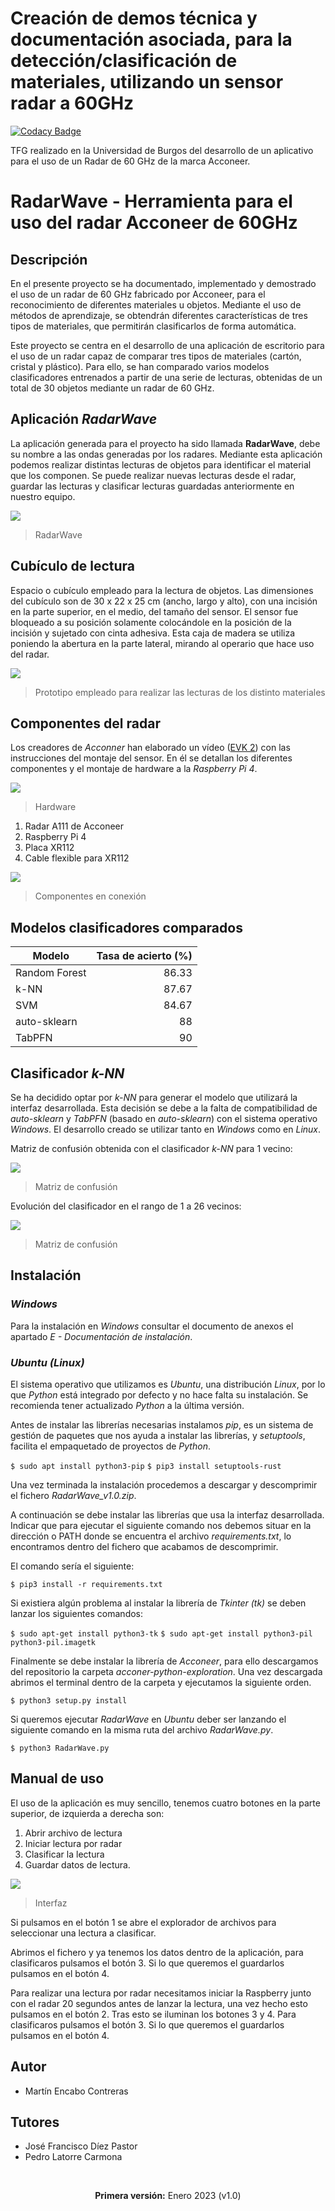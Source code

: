 # Creación de demos técnica y documentación asociada, para la detección/clasificación de materiales, utilizando un sensor radar a 60GHz
[![Codacy Badge](https://app.codacy.com/project/badge/Grade/f4d5c40178834f66895745e58be4e64f)](https://www.codacy.com/gh/mecyc/TFG_RADAR_60GHZ/dashboard?utm_source=github.com&amp;utm_medium=referral&amp;utm_content=mecyc/TFG_RADAR_60GHZ&amp;utm_campaign=Badge_Grade)
<p>TFG realizado en la Universidad de Burgos del desarrollo de un aplicativo para el uso de un Radar de 60 GHz de la marca Acconeer.</p>
<h1>RadarWave - Herramienta para el uso del radar Acconeer de 60GHz</h1>
<h2>Descripción</h2>
<p>En el presente proyecto se ha documentado, implementado y demostrado el uso de un radar de 60 GHz fabricado por Acconeer, para el reconocimiento de diferentes materiales u objetos. Mediante el uso de métodos de aprendizaje, se obtendrán diferentes características de tres tipos de materiales, que permitirán clasificarlos de forma automática.</p>
<p>Este proyecto se centra en el desarrollo de una aplicación de escritorio para el uso de un radar capaz de comparar tres tipos de materiales (cartón, cristal y plástico). Para ello, se han comparado varios modelos clasificadores entrenados a partir de una serie de lecturas, obtenidas de un total de 30 objetos mediante un radar de 60 GHz.</p>

## Aplicación *RadarWave*

La aplicación generada para el proyecto ha sido llamada **RadarWave**, debe su nombre a las ondas generadas por los radares.
Mediante esta aplicación podemos realizar distintas lecturas de objetos para identificar el material que los componen. Se puede realizar nuevas lecturas desde el radar, guardar las lecturas y clasificar lecturas guardadas anteriormente en nuestro equipo.

![](https://github.com/mecyc/TFG_RADAR_60GHZ/blob/main/Latex/img/radarwaveWindows.PNG?raw=true)
> RadarWave

## Cubículo de lectura
<p>Espacio o cubículo empleado para la lectura de objetos. Las dimensiones del cubículo son de 30 x 22 x 25 cm (ancho, largo y alto), con una incisión en la parte superior, en el medio, del tamaño del sensor. El sensor fue bloqueado a su posición solamente colocándole en la posición de la incisión y sujetado con cinta adhesiva. Esta caja de madera se utiliza poniendo la abertura en la parte lateral, mirando al operario que hace uso del radar.</p>

![](https://github.com/mecyc/TFG_RADAR_60GHZ/blob/main/Latex/img/prototipo.png?raw=true)
> Prototipo empleado para realizar las lecturas de los distinto materiales

## Componentes del radar

Los creadores de *Acconner* han elaborado un vídeo ([EVK 2](https://www.youtube.com/watch?v=0uKrm_RAV_c "EVK 2")) con las instrucciones del montaje del sensor. En él se detallan los diferentes componentes y el montaje de hardware a la *Raspberry Pi 4*.

![](https://github.com/mecyc/TFG_RADAR_60GHZ/blob/main/Latex/img/componentes_radar.jpeg?raw=true)
> Hardware

1. Radar A111 de Acconeer
2. Raspberry Pi 4
3. Placa XR112
4. Cable flexible para XR112

![](https://github.com/mecyc/TFG_RADAR_60GHZ/blob/main/Latex/img/componentes_conectados.jpeg?raw=true)
> Componentes en conexión

<h2>Modelos clasificadores comparados</h2>

| Modelo      | Tasa de acierto (%) |
| --------- | -----:|
| Random Forest  | 86.33|
| k-NN     |   87.67 |
| SVM      |    84.67 |
| auto-sklearn      |    88 |
| TabPFN      |   90 |

## Clasificador *k-NN*

Se ha decidido optar por *k-NN* para generar el modelo que utilizará la interfaz desarrollada. Esta decisión se debe a la falta de compatibilidad de *auto-sklearn* y *TabPFN* (basado en *auto-sklearn*) con el sistema operativo *Windows*.  El desarrollo creado se utilizar tanto en *Windows* como en *Linux*.

Matriz de confusión obtenida con el clasificador *k-NN* para 1 vecino:

![](https://github.com/mecyc/TFG_RADAR_60GHZ/blob/main/Latex/img/matrizconfusion_KNN.png?raw=true)
> Matriz de confusión

<p>
Evolución del clasificador en el rango de 1 a 26 vecinos:
</p>

![](https://github.com/mecyc/TFG_RADAR_60GHZ/blob/main/Latex/img/grafica_KNN.PNG?raw=true)
> Matriz de confusión

## Instalación
### *Windows*
Para la instalación en *Windows* consultar el documento de anexos el apartado *E - Documentación de instalación*.
### *Ubuntu (Linux)*
El sistema operativo que utilizamos es *Ubuntu*, una distribución *Linux*, por lo que *Python* está integrado por defecto y no hace falta su instalación. Se recomienda tener actualizado *Python* a la última versión.

Antes de instalar las librerías necesarias instalamos *pip*, es un sistema de gestión de paquetes que nos ayuda a instalar las librerías, y *setuptools*, facilita el empaquetado de proyectos de *Python*.

`$ sudo apt install python3-pip`
`$ pip3 install setuptools-rust`

Una vez terminada la instalación procedemos a descargar y descomprimir
el fichero *RadarWave_v1.0.zip*.

A continuación se debe instalar las librerías que usa la interfaz desarrollada. Indicar que para ejecutar el siguiente comando nos debemos situar en la dirección o PATH donde se encuentra el archivo *requirements.txt*, lo encontramos dentro del fichero que acabamos de descomprimir.

El comando sería el siguiente:

`$ pip3 install -r requirements.txt`

Si existiera algún problema al instalar la librería de *Tkinter (tk)* se deben lanzar los siguientes comandos:

`$ sudo apt-get install python3-tk`
`$ sudo apt-get install python3-pil python3-pil.imagetk`

Finalmente se debe instalar la librería de *Acconeer*, para ello descargamos del repositorio la carpeta *acconer-python-exploration*. Una vez descargada abrimos el terminal dentro de la carpeta y ejecutamos la siguiente orden.

`$ python3 setup.py install`

Si queremos ejecutar *RadarWave* en *Ubuntu* deber ser lanzando el siguiente comando en la misma ruta del archivo *RadarWave.py*.

`$ python3 RadarWave.py`

## Manual de uso

El uso de la aplicación es muy sencillo, tenemos cuatro botones en la parte superior, de izquierda a derecha son:

1. Abrir archivo de lectura
2. Iniciar lectura por radar
3. Clasificar la lectura
4. Guardar datos de lectura.

![](https://github.com/mecyc/TFG_RADAR_60GHZ/blob/main/Latex/img/radarwave_manual.PNG?raw=true)
> Interfaz

Si pulsamos en el botón 1 se abre el explorador de archivos para seleccionar una lectura a clasificar.

Abrimos el fichero y ya tenemos los datos dentro de la aplicación, para clasificaros pulsamos el botón 3. Si lo que queremos el guardarlos pulsamos en el botón 4.

Para realizar una lectura por radar necesitamos iniciar la Raspberry junto con el radar 20 segundos antes de lanzar la lectura, una vez hecho esto pulsamos en el botón 2. Tras esto se iluminan los botones 3 y 4. Para clasificaros pulsamos el botón 3. Si lo que queremos el guardarlos pulsamos en el botón 4.

## Autor
<ul>
<li>Martín Encabo Contreras</li>
</ul>

## Tutores
<ul>
<li>José Francisco Díez Pastor</li>
<li>Pedro Latorre Carmona</li>
</ul>
<br/>
<p align="center"><b>Primera versión:</b> Enero 2023 (v1.0)</p>
